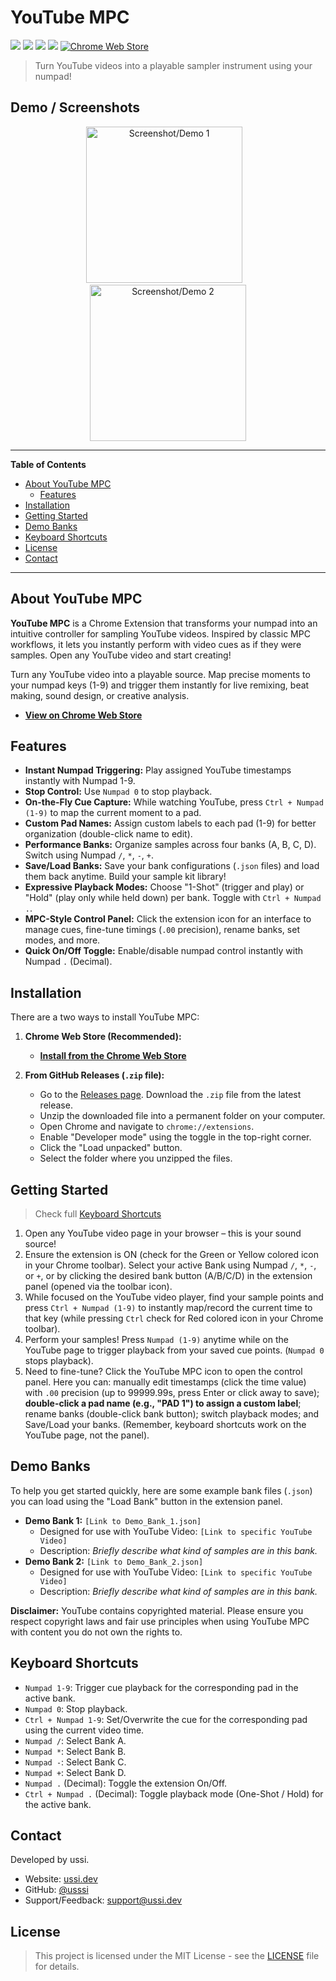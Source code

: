 # YouTube MPC

![](https://img.shields.io/badge/JavaScript-62.7%25-F7DF1E?logo=javascript&logoColor=black)
![](https://img.shields.io/badge/HTML-18.4%25-E34F26?logo=html5&logoColor=white)
![](https://img.shields.io/badge/CSS-18.9%25-1572B6?logo=css3&logoColor=white)
![](https://img.shields.io/badge/License-MIT-yellow.svg) 
[![Chrome Web Store](https://img.shields.io/chrome-web-store/v/hlkhijejilomoffjmjbipnbkadjjikko?label=Chrome%20Web%20Store&logo=googlechrome&logoColor=white)](https://chromewebstore.google.com/detail/numpad-cues-for-youtube/hlkhijejilomoffjmjbipnbkadjjikko?hl=en-GB&authuser=0)
> Turn YouTube videos into a playable sampler instrument using your numpad!

## Demo / Screenshots

<p align="center">
  <img src="https://lh3.googleusercontent.com/IloCvQRCwsw-oaqQHixI7gXTrP2syApps2oEJEhnr3z-DaDlbVpXrHx5AG0lTxuPcdRP9CXVUdAqmI0hK7cPCwuMsP8=s1280-w1280-h800" alt="Screenshot/Demo 1" width="250"/>
  &nbsp;&nbsp; <img src="https://lh3.googleusercontent.com/oeEIBGrHLEIbfWiMdD6LZKTuqKD6rKn3zljMrFPWxYnYYPpRuvou75qTV14kYB9op1rrO1p3W--oTF0As-pPWoPkXZQ=s1280-w1280-h800" alt="Screenshot/Demo 2" width="250"/>
</p>

---

**Table of Contents**
- [About YouTube MPC](#about-youtube-mpc)
  - [Features](#features)
- [Installation](#installation)
- [Getting Started](#getting-started)
- [Demo Banks](#demo-banks)
- [Keyboard Shortcuts](#keyboard-shortcuts)
- [License](#license)
- [Contact](#contact)

---

## About YouTube MPC

**YouTube MPC** is a Chrome Extension that transforms your numpad into an intuitive controller for sampling YouTube videos. Inspired by classic MPC workflows, it lets you instantly perform with video cues as if they were samples. Open any YouTube video and start creating!

Turn any YouTube video into a playable source. Map precise moments to your numpad keys (1-9) and trigger them instantly for live remixing, beat making, sound design, or creative analysis.

* **[View on Chrome Web Store](https://chromewebstore.google.com/detail/numpad-cues-for-youtube/hlkhijejilomoffjmjbipnbkadjjikko?hl=en-GB&authuser=0)**

## Features

-   **Instant Numpad Triggering:** Play assigned YouTube timestamps instantly with Numpad 1-9.
-   **Stop Control:** Use `Numpad 0` to stop playback.
-   **On-the-Fly Cue Capture:** While watching YouTube, press `Ctrl + Numpad (1-9)` to map the current moment to a pad.
-   **Custom Pad Names:** Assign custom labels to each pad (1-9) for better organization (double-click name to edit).
-   **Performance Banks:** Organize samples across four banks (A, B, C, D). Switch using Numpad `/`, `*`, `-`, `+`.
-   **Save/Load Banks:** Save your bank configurations (`.json` files) and load them back anytime. Build your sample kit library!
-   **Expressive Playback Modes:** Choose "1-Shot" (trigger and play) or "Hold" (play only while held down) per bank. Toggle with `Ctrl + Numpad .`.
-   **MPC-Style Control Panel:** Click the extension icon for an interface to manage cues, fine-tune timings (`.00` precision), rename banks, set modes, and more.
-   **Quick On/Off Toggle:** Enable/disable numpad control instantly with Numpad `.` (Decimal).


## Installation

There are a two ways to install YouTube MPC:

1.  **Chrome Web Store (Recommended):**
    * **[Install from the Chrome Web Store](https://chromewebstore.google.com/detail/numpad-cues-for-youtube/hlkhijejilomoffjmjbipnbkadjjikko?hl=en-GB&authuser=0)**

2.  **From GitHub Releases (`.zip` file):**
    * Go to the [Releases page](https://github.com/usssi/YouTube-MPC/releases).  Download the `.zip` file from the latest release.
    * Unzip the downloaded file into a permanent folder on your computer.
    * Open Chrome and navigate to `chrome://extensions`.
    * Enable "Developer mode" using the toggle in the top-right corner.
    * Click the "Load unpacked" button.
    * Select the folder where you unzipped the files.

## Getting Started
> Check full [Keyboard Shortcuts](#keyboard-shortcuts)

1.  Open any YouTube video page in your browser – this is your sound source!
2.  Ensure the extension is ON (check for the Green or Yellow colored icon in your Chrome toolbar). Select your active Bank using Numpad `/`, `*`, `-`, or `+`, or by clicking the desired bank button (A/B/C/D) in the extension panel (opened via the toolbar icon).
3.  While focused on the YouTube video player, find your sample points and press `Ctrl + Numpad (1-9)` to instantly map/record the current time to that key (while pressing `Ctrl` check for Red colored icon in your Chrome toolbar).
4.  Perform your samples! Press `Numpad (1-9)` anytime while on the YouTube page to trigger playback from your saved cue points. (`Numpad 0` stops playback).
5.  Need to fine-tune? Click the YouTube MPC icon to open the control panel. Here you can: manually edit timestamps (click the time value) with `.00` precision (up to 99999.99s, press Enter or click away to save); **double-click a pad name (e.g., "PAD 1") to assign a custom label**; rename banks (double-click bank button); switch playback modes; and Save/Load your banks. (Remember, keyboard shortcuts work on the YouTube page, not the panel).

## Demo Banks

To help you get started quickly, here are some example bank files (`.json`) you can load using the "Load Bank" button in the extension panel.

* **Demo Bank 1:** `[Link to Demo_Bank_1.json]`
    * Designed for use with YouTube Video: `[Link to specific YouTube Video]`
    * Description: *Briefly describe what kind of samples are in this bank.*
* **Demo Bank 2:** `[Link to Demo_Bank_2.json]`
    * Designed for use with YouTube Video: `[Link to specific YouTube Video]`
    * Description: *Briefly describe what kind of samples are in this bank.*

**Disclaimer:** YouTube contains copyrighted material. Please ensure you respect copyright laws and fair use principles when using YouTube MPC with content you do not own the rights to.

## Keyboard Shortcuts

* `Numpad 1-9`: Trigger cue playback for the corresponding pad in the active bank.
* `Numpad 0`: Stop playback.
* `Ctrl + Numpad 1-9`: Set/Overwrite the cue for the corresponding pad using the current video time.
* `Numpad /`: Select Bank A.
* `Numpad *`: Select Bank B.
* `Numpad -`: Select Bank C.
* `Numpad +`: Select Bank D.
* `Numpad .` (Decimal): Toggle the extension On/Off.
* `Ctrl + Numpad .` (Decimal): Toggle playback mode (One-Shot / Hold) for the active bank.

## Contact

Developed by ussi.
 * Website: [ussi.dev](https://ussi.dev)
 * GitHub: [@usssi](https://github.com/usssi)
 * Support/Feedback: [support@ussi.dev](mailto:support@ussi.dev)

## License

> This project is licensed under the MIT License - see the [LICENSE](LICENSE) file for details. 
